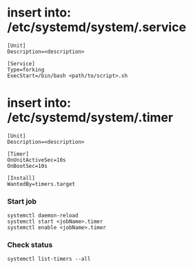 # insert into: /etc/systemd/system/<jobName>.service  
```
[Unit]
Description=<description>

[Service]  
Type=forking  
ExecStart=/bin/bash <path/to/script>.sh  
```

# insert into: /etc/systemd/system/<jobName>.timer  
```
[Unit]
Description=<description>

[Timer]  
OnUnitActiveSec=10s  
OnBootSec=10s  

[Install]  
WantedBy=timers.target  
```

### Start job
```
systemctl daemon-reload
systemctl start <jobName>.timer
systemctl enable <jobName>.timer
```

### Check status
```
systemctl list-timers --all
```

